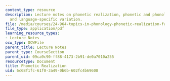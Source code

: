 ```yaml
---
content_type: resource
description: Lecture notes on phonetic realization, phonetic and phonological representations,
  and language-specific variation.
file: /media/courses/24-964-topics-in-phonology-phonetic-realization-fall-2006/6c68f1fc61f03a490b6b602fc4b69608_MIT24_964F06_lec01_intro.pdf
file_type: application/pdf
learning_resource_types:
- Lecture Notes
ocw_type: OCWFile
parent_title: Lecture Notes
parent_type: CourseSection
parent_uid: 09ca9c90-ff88-4173-2b91-de0a7010a255
resourcetype: Document
title: Phonetic Realization
uid: 6c68f1fc-61f0-3a49-0b6b-602fc4b69608
---
```

